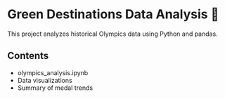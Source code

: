 # Green Destinations Data Analysis 🏅

This project analyzes historical Olympics data using Python and pandas.

## Contents
- olympics_analysis.ipynb
- Data visualizations
- Summary of medal trends
